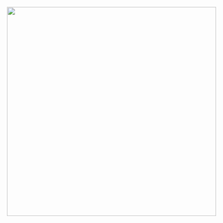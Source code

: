 <br>
<br>
<br>
<p align="center">
<img src="https://media.giphy.com/media/ukMiDlCmdv2og/giphy.gif" width="480">
</p>
<br>
<br>
<br>
